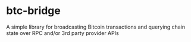 # btc-bridge

A simple library for broadcasting Bitcoin transactions and querying chain state over RPC and/or 3rd party provider APIs
